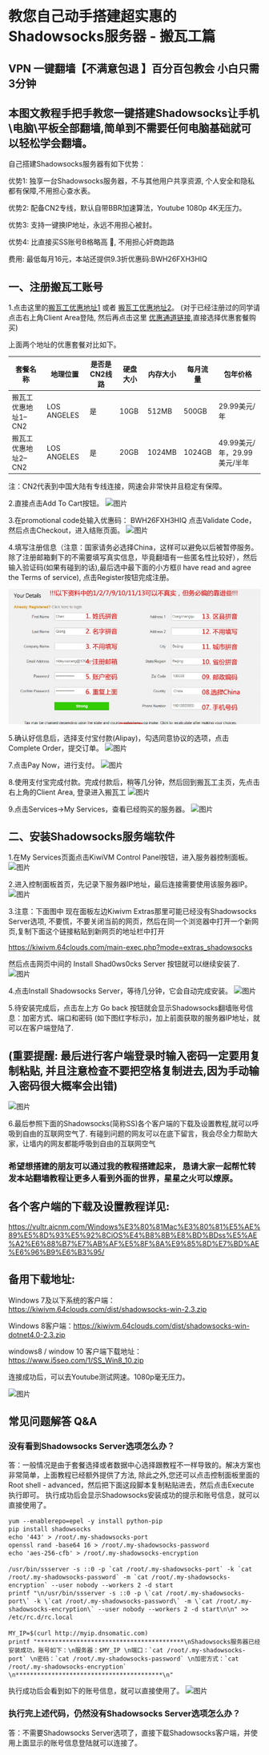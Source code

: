 # 教您自己动手搭建超实惠的Shadowsocks服务器 - 搬瓦工篇

## VPN 一键翻墙【不满意包退 】百分百包教会 小白只需3分钟

## 本图文教程手把手教您一键搭建Shadowsocks让手机\电脑\平板全部翻墙,简单到不需要任何电脑基础就可以轻松学会翻墙。

自己搭建Shadowsocks服务器有如下优势：

优势1: 独享一台Shadowsocks服务器，不与其他用户共享资源, 个人安全和隐私都有保障,不用担心查水表。

优势2: 配备CN2专线，默认自带BBR加速算法，Youtube 1080p 4K无压力。

优势3: 支持一键换IP地址，永远不用担心被封。

优势4: 比直接买SS账号B格略高 🙂, 不用担心奸商跑路

费用: 最低每月16元，本站还提供9.3折优惠码:BWH26FXH3HIQ

## 一、注册搬瓦工账号

1.点击这里的[搬瓦工优惠地址1](https://bwh8.net/aff.php?aff=19925&pid=56) 或者 [搬瓦工优惠地址2](https://bwh8.net/aff.php?aff=19925&pid=57)。
(对于已经注册过的同学请点击右上角Client Area登陆, 然后再点击这里 [优惠通道链接](https://bwh8.net/aff.php?aff=19925&gid=2),直接选择优惠套餐购买)

上面两个地址的优惠套餐对比如下。

|套餐名称|地理位置|是否是CN2线路|硬盘大小|内存大小|每月流量|包年价格|
-------| -------|------|------|------|------|------|
搬瓦工优惠地址1–CN2|LOS ANGELES|是|10GB|512MB|500GB|29.99美元/年|
搬瓦工优惠地址2–CN2|LOS ANGELES|是|20GB|1024MB|1024GB|49.99美元/年，29.99美元/半年|

注：CN2代表到中国大陆有专线连接，网速会非常快并且稳定有保障。


2.直接点击Add To Cart按钮。
![图片](/bandwagon/WechatIMG25.jpeg)

3.在promotional code处输入优惠码： BWH26FXH3HIQ  点击Validate Code，然后点击Checkout，进入结账页面。
![图片](/bandwagon/WechatIMG26.jpeg)

4.填写注册信息（注意：国家请务必选择China，这样可以避免以后被暂停服务。除了注册邮箱剩下的不需要填写真实信息，毕竟翻墙有一些匿名性比较好），然后输入验证码(如果有碰到的话),最后选中最下面的小方框(I have read and agree the Terms of service), 点击Register按钮完成注册。


![图片](/bandwagon/WechatIMG21a.jpg)

5.确认好信息后，选择支付宝付款(Alipay)，勾选同意协议的选项，点击Complete Order，提交订单。
![图片](/bandwagon/WechatIMG28.jpeg)

7.点击Pay Now，进行支付。
![图片](/bandwagon/WechatIMG29.jpeg)

8.使用支付宝完成付款。完成付款后，稍等几分钟，然后回到搬瓦工主页，先点击右上角的Client Area,
登录进入搬瓦工
![图片](/bandwagon/WechatIMG20.jpeg)

9.点击Services->My Services，查看已经购买的服务器。 
![图片](/bandwagon/WechatIMG30.jpeg)


## 二、安装Shadowsocks服务端软件

1.在My Services页面点击KiwiVM Control Panel按钮，进入服务器控制面板。
![图片](/bandwagon/WechatIMG32.jpeg)

2.进入控制面板首页，先记录下服务器IP地址，最后连接需要使用该服务器IP。
![图片](/bandwagon/WechatIMG33.jpeg)

3.注意：下面图中 现在面板左边Kiwivm Extras那里可能已经没有Shadowsocks Server选项, 不要慌，不要关闭当前的网页，然后在同一个浏览器中打开一个新网页,复制下面这个链接粘贴到新网页的地址栏中打开

https://kiwivm.64clouds.com/main-exec.php?mode=extras_shadowsocks

然后点击网页中间的 Install Shad0ws0cks Server 按钮就可以继续安装了.
![图片](/bandwagon/WechatIMG35.jpeg)

4.点击Install Shadowsocks Server，等待几分钟，它会自动完成安装。
![图片](/bandwagon/WechatIMG35.jpeg)

5.待安装完成后，点击左上方 Go back 按钮就会显示Shadowsocks翻墙账号信息：加密方式、端口和密码 (如下图红字标示)，加上前面获取的服务器IP地址，就可以在客户端登陆了.
## (重要提醒: 最后进行客户端登录时输入密码一定要用复制粘贴, 并且注意检查不要把空格复制进去,因为手动输入密码很大概率会出错)

![图片](/bandwagon/WechatIMG36.jpeg)

6.最后参照下面的Shadowsocks(简称SS)各个客户端的下载及设置教程,就可以呼吸到自由的互联网空气了.
有碰到问题的网友可以在底下留言，我会尽全力帮助大家，让墙内的网友都能呼吸到自由的互联网空气

### 希望想搭建的朋友可以通过我的教程搭建起来， 恳请大家一起帮忙转发本站翻墙教程让更多人看到外面的世界，星星之火可以燎原。

## 各个客户端的下载及设置教程详见:
https://vultr.aicnm.com/Windows%E3%80%81Mac%E3%80%81%E5%AE%89%E5%8D%93%E5%92%8CiOS%E4%B8%8B%E8%BD%BDss%E5%AE%A2%E6%88%B7%E7%AB%AF%E5%8F%8A%E9%85%8D%E7%BD%AE%E6%96%B9%E6%B3%95/   

## 备用下载地址:
Windows 7及以下系统的客户端：https://kiwivm.64clouds.com/dist/shadowsocks-win-2.3.zip

Windows 8客户端：https://kiwivm.64clouds.com/dist/shadowsocks-win-dotnet4.0-2.3.zip

windows8 / window 10  客户端下载地址：https://www.i5seo.com/1/SS_Win8_10.zip


连接成功后，可以去Youtube测试网速。1080p毫无压力。


![图片](/bandwagon/WechatIMG37.jpeg)


## 常见问题解答 Q&A
### 没有看到Shadowsocks Server选项怎么办？
答：一般情况是由于套餐选择或者数据中心选择跟教程不一样导致的。解决方案也非常简单，上面教程已经额外提供了方法, 除此之外,您还可以点击控制面板里面的Root shell - advanced，然后把下面这段脚本复制粘贴进去，然后点击Execute执行即可。
执行成功后会显示Shadowsocks安装成功的提示和账号信息，就可以直接使用了。
```
yum --enablerepo=epel -y install python-pip
pip install shadowsocks
echo '443' > /root/.my-shadowsocks-port
openssl rand -base64 16 > /root/.my-shadowsocks-password
echo 'aes-256-cfb' > /root/.my-shadowsocks-encryption

/usr/bin/ssserver -s ::0 -p `cat /root/.my-shadowsocks-port` -k `cat /root/.my-shadowsocks-password` -m `cat /root/.my-shadowsocks-encryption` --user nobody --workers 2 -d start
printf "\n/usr/bin/ssserver -s ::0 -p \`cat /root/.my-shadowsocks-port\` -k \`cat /root/.my-shadowsocks-password\` -m \`cat /root/.my-shadowsocks-encryption\` --user nobody --workers 2 -d start\n\n" >> /etc/rc.d/rc.local

MY_IP=$(curl http://myip.dnsomatic.com)
printf "*****************************************\nShadowsocks服务器已经安装成功，账号如下：\n服务器：$MY_IP \n端口：`cat /root/.my-shadowsocks-port` \n密码：`cat /root/.my-shadowsocks-password` \n加密方式：`cat /root/.my-shadowsocks-encryption` \n*****************************************\n"

```
执行成功后会看到如下的账号信息，就可以直接使用了。
![图片](/bandwagon/WechatIMG280.jpeg)

### 执行完上述代码，仍然没有Shadowsocks Server选项怎么办？
答：不需要Shadowsocks Server选项了，直接下载Shadowsocks客户端，并使用上面显示的账号信息登陆就可以连接了。
